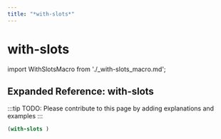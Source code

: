 ```yaml
---
title: "*with-slots*"
---
```


# with-slots

import WithSlotsMacro from './_with-slots_macro.md';

<WithSlotsMacro />

## Expanded Reference: with-slots

:::tip
TODO: Please contribute to this page by adding explanations and examples
:::

```lisp
(with-slots )
```
